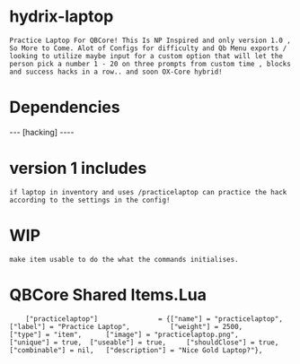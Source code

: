 # hydrix-laptop
```Practice Laptop For QBCore! This Is NP Inspired and only version 1.0 , So More to Come. Alot of Configs for difficulty and Qb Menu exports / looking to utilize maybe input for a custom option that will let the person pick a number 1 - 20 on three prompts from custom time , blocks and success hacks in a row.. and soon OX-Core hybrid!```

# Dependencies 
 --- [hacking] ---- 
 
 # version 1 includes
 ```if laptop in inventory and uses /practicelaptop can practice the hack according to the settings in the config!```
 
 # WIP
 ```make item usable to do the what the commands initialises.```

# QBCore Shared Items.Lua
``` 	["practicelaptop"] 		 	 	 = {["name"] = "practicelaptop",           		["label"] = "Practice Laptop",	 		["weight"] = 2500, 		["type"] = "item", 		["image"] = "practicelaptop.png", 		["unique"] = true, 	["useable"] = true, 	["shouldClose"] = true,   	["combinable"] = nil,   ["description"] = "Nice Gold Laptop?"}, ```
